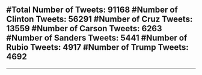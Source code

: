 #Total Number of Tweets: 91168 
#Number of Clinton Tweets: 56291
#Number of Cruz Tweets: 13559
#Number of Carson Tweets: 6263
#Number of Sanders Tweets: 5441
#Number of Rubio Tweets: 4917
#Number of Trump Tweets: 4692
---
---
